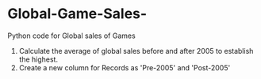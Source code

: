 # Global-Game-Sales-
Python code for Global sales of Games

1. Calculate the average of global sales before and after 2005 to establish the highest.
2. Create a new column for Records as 'Pre-2005' and 'Post-2005'
